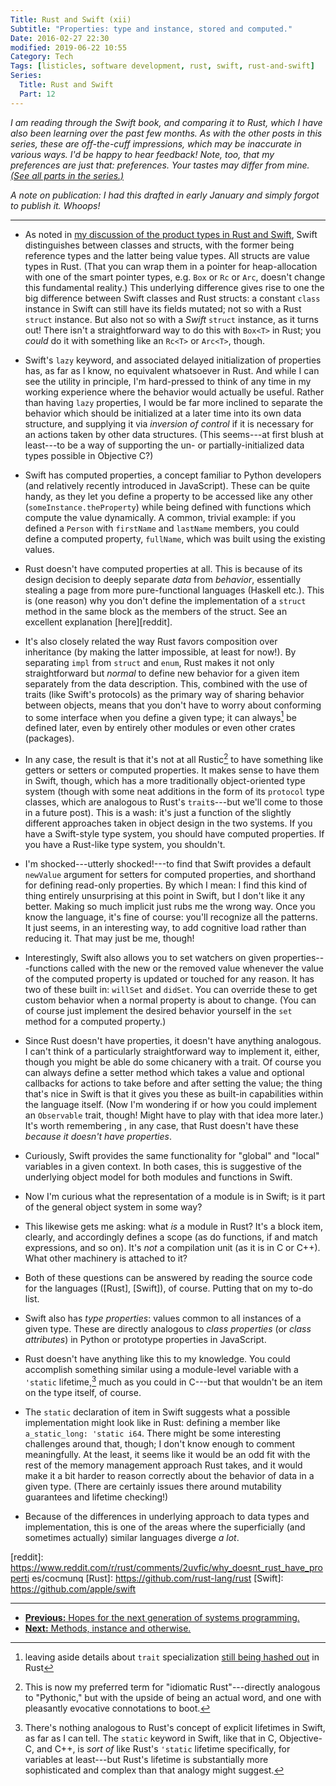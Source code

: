```yaml
---
Title: Rust and Swift (xii)
Subtitle: "Properties: type and instance, stored and computed."
Date: 2016-02-27 22:30
modified: 2019-06-22 10:55
Category: Tech
Tags: [listicles, software development, rust, swift, rust-and-swift]
Series:
  Title: Rust and Swift
  Part: 12
---
```


<i class="editorial">I am reading through the Swift book, and comparing it to Rust, which I have also been learning over the past few months. As with the other posts in this series, these are off-the-cuff impressions, which may be inaccurate in various ways. I'd be happy to hear feedback! Note, too, that my preferences are just that: preferences. Your tastes may differ from mine. [(See all parts in the series.)][series]</i>

[series]: /rust-and-swift.html

<i class="editorial">A note on publication: I had this drafted in early January and simply forgot to publish it. Whoops!</i>

---

-   As noted in [my discussion of the product types in Rust and Swift][10], Swift distinguishes between classes and structs, with the former being reference types and the latter being value types. All structs are value types in Rust. (That you can wrap them in a pointer for heap-allocation with one of the smart pointer types, e.g. `Box` or `Rc` or `Arc`, doesn't change this fundamental reality.) This underlying difference gives rise to one the big difference between Swift classes and Rust structs: a constant `class` instance in Swift can still have its fields mutated; not so with a Rust `struct` instance. But also not so with a *Swift* `struct` instance, as it turns out! There isn't a straightforward way to do this with `Box<T>` in Rust; you *could* do it with something like an `Rc<T>` or `Arc<T>`, though.

-   Swift's `lazy` keyword, and associated delayed initialization of properties has, as far as I know, no equivalent whatsoever in Rust. And while I can see the utility in principle, I'm hard-pressed to think of any time in my working experience where the behavior would actually be useful. Rather than having `lazy` properties, I would be far more inclined to separate the behavior which should be initialized at a later time into its own data structure, and supplying it via *inversion of control* if it is necessary for an actions taken by other data structures. (This seems---at first blush at least---to be a way of supporting the un- or partially-initialized data types possible in Objective C?)

-   Swift has computed properties, a concept familiar to Python developers (and relatively recently introduced in JavaScript). These can be quite handy, as they let you define a property to be accessed like any other (`someInstance.theProperty`) while being defined with functions which compute the value dynamically. A common, trivial example: if you defined a `Person` with `firstName` and `lastName` members, you could define a computed property, `fullName`, which was built using the existing values.

-   Rust doesn't have computed properties at all. This is because of its design decision to deeply separate *data* from *behavior*, essentially stealing a page from more pure-functional languages (Haskell etc.). This is (one reason) why you don't define the implementation of a `struct` method in the same block as the members of the struct. See an excellent explanation
    [here][reddit].

-   It's also closely related the way Rust favors composition over inheritance (by making the latter impossible, at least for now!). By separating `impl` from `struct` and `enum`, Rust makes it not only straightforward but *normal* to define new behavior for a given item separately from the data description. This, combined with the use of traits (like Swift's protocols) as the primary way of sharing behavior between objects, means that you don't have to worry about conforming to some interface when you define a given type; it can always[^always] be defined later, even by entirely other modules or even other crates (packages).

-   In any case, the result is that it's not at all Rustic[^rustic] to have something like getters or setters or computed properties. It makes sense to have them in Swift, though, which has a more traditionally object-oriented type system (though with some neat additions in the form of its `protocol` type classes, which are analogous to Rust's `trait`s---but we'll come to those in a future post). This is a wash: it's just a function of the slightly different approaches taken in object design in the two systems. If you have a Swift-style type system, you should have computed properties. If you have a Rust-like type system, you shouldn't.

-   I'm shocked---utterly shocked!---to find that Swift provides a default `newValue` argument for setters for computed properties, and shorthand for defining read-only properties. By which I mean: I find this kind of thing entirely unsurprising at this point in Swift, but I don't like it any better. Making so much implicit just rubs me the wrong way. Once you know the language, it's fine of course: you'll recognize all the patterns. It just seems, in an interesting way, to add cognitive load rather than reducing it. That may just be me, though!

-   Interestingly, Swift also allows you to set watchers on given properties---functions called with the new or the removed value whenever the value of the computed property is updated or touched for any reason. It has two of these built in: `willSet` and `didSet`. You can override these to get custom behavior when a normal property is about to change. (You can of course just implement the desired behavior yourself in the `set` method for a computed property.)

-   Since Rust doesn't have properties, it doesn't have anything analogous. I can't think of a particularly straightforward way to implement it, either, though you might be able do some chicanery with a trait. Of course you can always define a setter method which takes a value and optional callbacks for actions to take before and after setting the value; the thing that's nice in Swift is that it gives you these as built-in capabilities within the language itself. (Now I'm wondering if or how you could implement an `Observable` trait, though! Might have to play with that idea more later.) It's worth remembering , in any case, that Rust doesn't have these *because it doesn't have properties*.

-   Curiously, Swift provides the same functionality for "global" and "local" variables in a given context. In both cases, this is suggestive of the underlying object model for both modules and functions in Swift.

-   Now I'm curious what the representation of a module is in Swift; is it part of the general object system in some way?

-   This likewise gets me asking: what *is* a module in Rust? It's a block item, clearly, and accordingly defines a scope (as do functions, if and match expressions, and so on). It's *not* a compilation unit (as it is in C or C++). What other machinery is attached to it?

-   Both of these questions can be answered by reading the source code for the languages ([Rust], [Swift]), of course. Putting that on my to-do list.

-   Swift also has *type properties*: values common to all instances of a given type. These are directly analogous to *class properties* (or *class attributes*) in Python or prototype properties in JavaScript.

-   Rust doesn't have anything like this to my knowledge. You could accomplish something similar using a module-level variable with a `'static` lifetime,[^lifetimes] much as you could in C---but that wouldn't be an item on the type itself, of course.

-   The `static` declaration of item in Swift suggests what a possible implementation might look like in Rust: defining a member like `a_static_long: 'static i64`. There might be some interesting challenges around that, though; I don't know enough to comment meaningfully. At the least, it seems like it would be an odd fit with the rest of the memory management approach Rust takes, and it would make it a bit harder to reason correctly about the behavior of data in a given type. (There are certainly issues there around mutability guarantees and lifetime checking!)

-   Because of the differences in underlying approach to data types and implementation, this is one of the areas where the superficially (and sometimes actually) similar languages diverge *a lot*.

[reddit]: https://www.reddit.com/r/rust/comments/2uvfic/why_doesnt_rust_have_properti es/cocmunq
[Rust]: https://github.com/rust-lang/rust
[Swift]: https://github.com/apple/swift


---


-  [**Previous:** Hopes for the next generation of systems programming.][11]
-  [**Next:** Methods, instance and otherwise.][13]


[10]: http://v4.chriskrycho.com/2015/rust-and-swift-x.html
[11]: http://v4.chriskrycho.com/2016/rust-and-swift-xi.html
[13]: http://v4.chriskrycho.com/2016/rust-and-swift-xiii.html



[^always]: leaving aside details about `trait` specialization [still being hashed out][specialization] in Rust

[specialization]: https://github.com/aturon/rfcs/blob/impl-specialization/text/0000-impl-specialization.md

[^rustic]: This is now my preferred term for "idiomatic Rust"---directly analogous to "Pythonic," but with the upside of being an actual word, and one with pleasantly evocative connotations to boot.

[^lifetimes]: There's nothing analogous to Rust's concept of explicit lifetimes in Swift, as far as I can tell. The `static` keyword in Swift, like that in C, Objective-C, and C++, is *sort of* like Rust's `'static` lifetime specifically, for variables at least---but Rust's lifetime is substantially more sophisticated and complex than that analogy might suggest.
